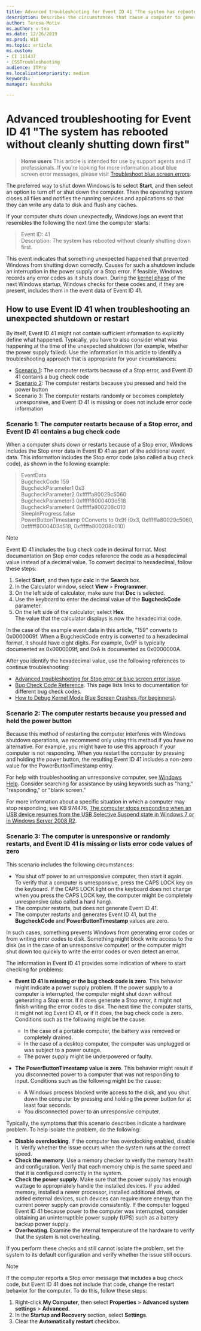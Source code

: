 ```yaml
---
title: Advanced troubleshooting for Event ID 41 "The system has rebooted without cleanly shutting down first"
description: Describes the circumstances that cause a computer to generate Event ID 41, and provides guidance for troubleshooting the issue
author: Teresa-Motiv
ms.author: v-tea
ms.date: 12/26/2019
ms.prod: W10
ms.topic: article
ms.custom: 
- CI 111437
- CSSTroubleshooting
audience: ITPro
ms.localizationpriority: medium
keywords: 
manager: kaushika

---
```


# Advanced troubleshooting for Event ID 41 "The system has rebooted without cleanly shutting down first"

> **Home users**
> This article is intended for use by support agents and IT professionals. If you're looking for more information about blue screen error messages, please visit [Troubleshoot blue screen errors](https://support.microsoft.com/help/14238/windows-10-troubleshoot-blue-screen-errors).

The preferred way to shut down Windows is to select **Start**, and then select an option to turn off or shut down the computer. Then the operating system closes all files and notifies the running services and applications so that they can write any data to disk and flush any caches.

If your computer shuts down unexpectedly, Windows logs an event that resembles the following the next time the computer starts:

> Event ID: 41  
> Description: The system has rebooted without cleanly shutting down first.

This event indicates that something unexpected happened that prevented Windows from shutting down correctly. Causes for such a shutdown include an interruption in the power supply or a Stop error. If feasible, Windows records any error codes as it shuts down. During the [kernel phase](advanced-troubleshooting-boot-problems.md#kernel-phase) of the next Windows startup, Windows checks for these codes and, if they are present, includes them in the event data of Event ID 41.

## How to use Event ID 41 when troubleshooting an unexpected shutdown or restart

By itself, Event ID 41 might not contain sufficient information to explicitly define what happened. Typically, you have to also consider what was happening at the time of the unexpected shutdown (for example, whether the power supply failed). Use the information in this article to identify a troubleshooting approach that is appropriate for your circumstances:

- [Scenario 1](#scen1): The computer restarts because of a Stop error, and Event ID 41 contains a bug check code
- [Scenario 2](#scen2): The computer restarts because you pressed and held the power button
- Scenario 3: The computer restarts randomly or becomes completely unresponsive, and Event ID 41 is missing or does not include error code information

### <a name="scen1"></a>Scenario 1: The computer restarts because of a Stop error, and Event ID 41 contains a bug check code

When a computer shuts down or restarts because of a Stop error, Windows includes the Stop error data in Event ID 41 as part of the additional event data. This information includes the Stop error code (also called a bug check code), as shown in the following example:

> EventData  
> BugcheckCode 159  
> BugcheckParameter1 0x3  
> BugcheckParameter2 0xfffffa80029c5060  
> BugcheckParameter3 0xfffff8000403d518  
> BugcheckParameter4 0xfffffa800208c010  
> SleepInProgress false  
> PowerButtonTimestamp 0Converts to 0x9f (0x3, 0xfffffa80029c5060, 0xfffff8000403d518, 0xfffffa800208c010)  

> [!NOTE]  
> Event ID 41 includes the bug check code in decimal format. Most documentation on Stop error codes reference the code as a hexadecimal value instead of a decimal value. To convert decimal to hexadecimal, follow these steps:
>  
> 1. Select **Start**, and then type **calc** in the **Search** box.
> 1. In the Calculator window, select **View** > **Programmer**.
> 1. On the left side of calculator, make sure that **Dec** is selected.
> 1. Use the keyboard to enter the decimal value of the **BugcheckCode** parameter.
> 1. On the left side of the calculator, select **Hex**.  
> The value that the calculator displays is now the hexadecimal code.
>  
> In the case of the example event data in this article, "159" converts to 0x0000009f. When a BugcheckCode entry is converted to a hexadecimal format, it should have eight digits. For example, 0x9F is typically documented as 0x0000009f, and 0xA is documented as 0x0000000A.  

After you identify the hexadecimal value, use the following references to continue troubleshooting:

- [Advanced troubleshooting for Stop error or blue screen error issue](troubleshoot-stop-errors.md).
- [Bug Check Code Reference](https://docs.microsoft.com/windows-hardware/drivers/debugger/bug-check-code-reference2). This page lists links to documentation for different bug check codes.
- [How to Debug Kernel Mode Blue Screen Crashes (for beginners)](https://blogs.technet.microsoft.com/askcore/2008/10/31/how-to-debug-kernel-mode-blue-screen-crashes-for-beginners/).

### <a name="scen2"></a>Scenario 2: The computer restarts because you pressed and held the power button

Because this method of restarting the computer interferes with Windows shutdown operations, we recommend only using this method if you have no alternative. For example, you might have to use this approach if your computer is not responding. When you restart the computer by pressing and holding the power button, the resulting Event ID 41 includes a non-zero value for the PowerButtonTimestamp entry.

For help with troubleshooting an unresponsive computer, see [Windows Help](https://support.microsoft.com/hub/4338813/windows-help?os=windows-10). Consider searching for assistance by using keywords such as "hang," "responding," or "blank screen."

For more information about a specific situation in which a computer may stop responding, see KB 974476, [The computer stops responding when an USB device resumes from the USB Selective Suspend state in Windows 7 or in Windows Server 2008 R2](https://support.microsoft.com/help/974476/the-computer-stops-responding-when-an-usb-device-resumes-from-the-usb).

### Scenario 3: The computer is unresponsive or randomly restarts, and Event ID 41 is missing or lists error code values of zero

This scenario includes the following circumstances:

- You shut off power to an unresponsive computer, then start it again.  
   To verify that a computer is unresponsive, press the CAPS LOCK key on the keyboard. If the CAPS LOCK light on the keyboard does not change when you press the CAPS LOCK key, the computer might be completely unresponsive (also called a hard hang).  
- The computer restarts, but does not generate Event ID 41.
- The computer restarts and generates Event ID 41, but the **BugcheckCode** and **PowerButtonTimestamp** values are zero.

In such cases, something prevents Windows from generating error codes or from writing error codes to disk. Something might block write access to the disk (as in the case of an unresponsive computer) or the computer might shut down too quickly to write the error codes or even detect an error.

The information in Event ID 41 provides some indication of where to start checking for problems:

- **Event ID 41 is missing or the bug check code is zero**. This behavior might indicate a power supply problem. If the power supply to a computer is interrupted, the computer might shut down without generating a Stop error. If it does generate a Stop error, it might not finish writing the error codes to disk. The next time the computer starts, it might not log Event ID 41, or if it does, the bug check code is zero. Conditions such as the following might be the cause:
  - In the case of a portable computer, the battery was removed or completely drained.
  - In the case of a desktop computer, the computer was unplugged or was subject to a power outage.
  - The power supply might be underpowered or faulty.

- **The PowerButtonTimestamp value is zero**. This behavior might result if you disconnected power to a computer that was not responding to input. Conditions such as the following might be the cause:
  - A Windows process blocked write access to the disk, and you shut down the computer by pressing and holding the power button for at least four seconds.
  - You disconnected power to an unresponsive computer.

Typically, the symptoms that this scenario describes indicate a hardware problem. To help isolate the problem, do the following:

- **Disable overclocking**. If the computer has overclocking enabled, disable it. Verify whether the issue occurs when the system runs at the correct speed.
- **Check the memory**. Use a memory checker to verify the memory health and configuration. Verify that each memory chip is the same speed and that it is configured correctly in the system.
- **Check the power supply**. Make sure that the power supply has enough wattage to appropriately handle the installed devices. If you added memory, installed a newer processor, installed additional drives, or added external devices, such devices can require more energy than the current power supply can provide consistently. If the computer logged Event ID 41 because power to the computer was interrupted, consider obtaining an uninterruptible power supply (UPS) such as a battery backup power supply.
- **Overheating**. Examine the internal temperature of the hardware to verify that the system is not overheating.

If you perform these checks and still cannot isolate the problem, set the system to its default configuration and verify whether the issue still occurs.

> [!NOTE]  
> If the computer reports a Stop error message that includes a bug check code, but Event ID 41 does not include that code, change the restart behavior for the computer. To do this, follow these steps:
>  
> 1. Right-click **My Computer**, then select **Properties** > **Advanced system settings** > **Advanced**.
> 1. In the **Startup and Recovery** section, select **Settings**.
> 1. Clear the **Automatically restart** checkbox.
